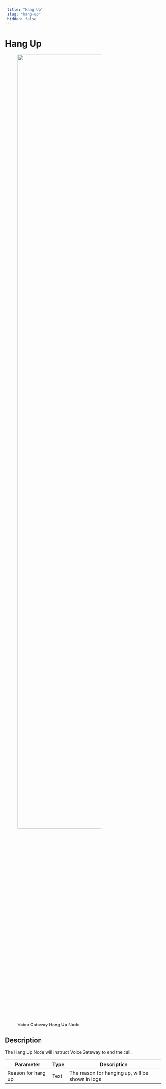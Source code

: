 ```yaml
---
 title: "Hang Up" 
 slug: "hang-up" 
 hidden: false 
---
```

# Hang Up

<figure>
  <img class="image-center" src="{{config.site_url}}ai/flow-nodes/images/vg/hang-up.png" width="80%" />
  <figcaption>Voice Gateway Hang Up Node</figcaption>
</figure>

## Description
<div class="divider"></div>

The Hang Up Node will instruct Voice Gateway to end the call.

| Parameter          | Type | Description                                      |
|--------------------|------|--------------------------------------------------|
| Reason for hang up | Text | The reason for hanging up, will be shown in logs |
